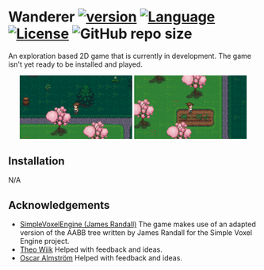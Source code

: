 # Wanderer [![version](https://img.shields.io/badge/version-0.1.0-blue.svg)](https://semver.org) [![Language](https://img.shields.io/badge/C%2B%2B-17-blue.svg)](https://en.wikipedia.org/wiki/C%2B%2B#Standardization) [![License](https://img.shields.io/badge/license-MIT-blue.svg)](https://opensource.org/licenses/MIT) ![GitHub repo size](https://img.shields.io/github/repo-size/albin-johansson/Wanderer)

An exploration based 2D game that is currently in development. The game isn't yet ready to be installed and played.

<p align="middle">
  <img src="meta/screenshot_trees.png" width="45%" />
  <img src="meta/screenshot_plants.png" width="45%"/> 
</p>

## Installation

N/A

## Acknowledgements

- [SimpleVoxelEngine (James Randall)](https://github.com/JamesRandall/SimpleVoxelEngine) The game makes use of an adapted version of the AABB tree written by James Randall for the Simple Voxel Engine project.
- [Theo Wiik](https://github.com/theowiik) Helped with feedback and ideas.
- [Oscar Almström](https://github.com/oscaralmstrom) Helped with feedback and ideas.